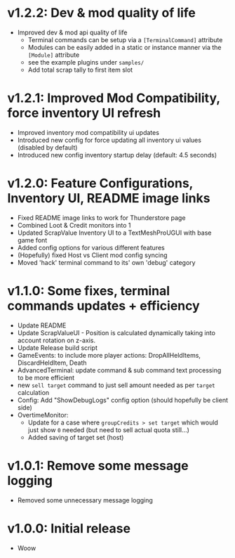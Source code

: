# v1.2.2: Dev & mod quality of life

- Improved dev & mod api quality of life
  - Terminal commands can be setup via a `[TerminalCommand]` attribute
  - Modules can be easily added in a static or instance manner via the `[Module]` attribute
  - see the example plugins under `samples/`
  - Add total scrap tally to first item slot

# v1.2.1: Improved Mod Compatibility, force inventory UI refresh

- Improved inventory mod compatibility ui updates
- Introduced new config for force updating all inventory ui values (disabled by default)
- Introduced new config inventory startup delay (default: 4.5 seconds)

# v1.2.0: Feature Configurations, Inventory UI, README image links

- Fixed README image links to work for Thunderstore page
- Combined Loot & Credit monitors into 1
- Updated ScrapValue Inventory UI to a TextMeshProUGUI with base game font
- Added config options for various different features
- (Hopefully) fixed Host vs Client mod config syncing
- Moved 'hack' terminal command to its' own 'debug' category

# v1.1.0: Some fixes, terminal commands updates + efficiency

- Update README
- Update ScrapValueUI - Position is calculated dynamically taking into account rotation on z-axis.
- Update Release build script
- GameEvents: to include more player actions: DropAllHeldItems, DiscardHeldItem, Death
- AdvancedTerminal: update command & sub command text processing to be more efficient
- new `sell target` command to just sell amount needed as per `target` calculation
- Config: Add "ShowDebugLogs" config option (should hopefully be client side)
- OvertimeMonitor:
  - Update for a case where `groupCredits > set target` which would just show `0` needed (but need to sell actual quota still...)
  - Added saving of target set (host)

# v1.0.1: Remove some message logging

- Removed some unnecessary message logging

# v1.0.0: Initial release

- Woow

